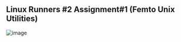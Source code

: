 ## Linux Runners #2 Assignment#1 (Femto Unix Utilities)
![image](https://user-images.githubusercontent.com/90921667/192162218-44bf6044-8741-403c-9645-bf6146bf55d6.png)
